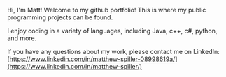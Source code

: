 Hi, I'm Matt! Welcome to my github portfolio! This is where my public programming projects can be found.

I enjoy coding in a variety of languages, including Java, c++, c#, python, and more. 

If you have any questions about my work, please contact me on LinkedIn: [https://www.linkedin.com/in/matthew-spiller-08998619a/](https://www.linkedin.com/in/matthew-spiller/)

